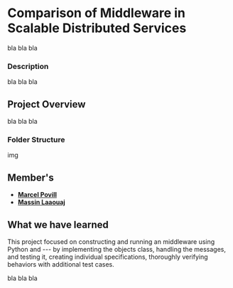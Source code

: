 # Comparison of Middleware in Scalable Distributed Services

bla bla bla

### Description

bla bla bla

## Project Overview

bla bla bla

### Folder Structure

img

## Member's
- **[Marcel Povill](https://github.com/mboola)**
- **[Massin Laaouaj](https://github.com/massinlaaouaj)**

## What we have learned
This project focused on constructing and running an middleware using Python and --- by implementing the objects class, handling the messages, and testing it, creating individual specifications, thoroughly verifying behaviors with additional test cases.

bla bla bla